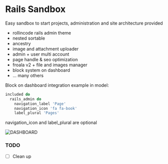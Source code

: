 Rails Sandbox
=============

Easy sandbox to start projects, administration and site architecture provided

- rollincode rails admin theme
- nested sortable
- ancestry
- image and attachment uploader
- admin + user multi account
- page handle & seo optimization
- froala v2 + file and images manager
- block system on dashboard
- ... many others

Block on dashboard
integration example in model:
```ruby
included do
  rails_admin do
    navigation_label 'Page'
    navigation_icon 'fa fa-book'
    label_plural 'Pages'
```
navigation_icon and label_plural are optional

![DASHBOARD](http://imgur.com/g0SLBfS, "block system")

### TODO ###

- [ ] Clean up
